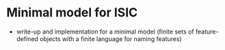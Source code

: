 # Minimal model for ISIC

- write-up and implementation for a minimal model (finite sets of feature-defined objects with a finite language for naming features)
